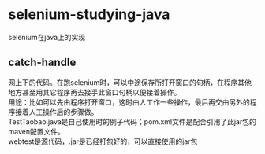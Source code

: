 # selenium-studying-java
selenium在java上的实现

## catch-handle
网上下的代码。在跑selenium时，可以中途保存所打开窗口的句柄，在程序其他地方甚至用其它程序再去接手此窗口句柄以便接着操作。  
用途：比如可以先由程序打开窗口，这时由人工作一些操作，最后再交由另外的程序接着人工操作后的步骤做。  
TestTaobao.java是自己使用时的例子代码；pom.xml文件是配合引用了此jar包的maven配置文件。  
webtest是源代码，.jar是已经打包好的，可以直接使用的jar包
